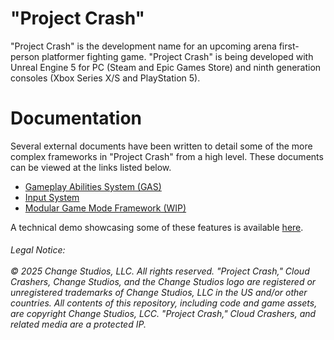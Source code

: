 # "Project Crash"
"Project Crash" is the development name for an upcoming arena first-person platformer fighting game. "Project Crash" is being developed with Unreal Engine 5 for PC (Steam and Epic Games Store) and ninth generation consoles (Xbox Series X/S and PlayStation 5).

# Documentation
Several external documents have been written to detail some of the more complex frameworks in "Project Crash" from a high level. These documents can be viewed at the links listed below.

* [Gameplay Abilities System (GAS)](https://docs.google.com/document/d/1BSkc9kgwZd3VlKbZSo5VpNGknWj3YKsn9xwcWroMYqA/edit?usp=sharing)
* [Input System](https://docs.google.com/document/d/1FKrdgqlygmAeED8yWPM5JkIU46k4OLQpI_tIjP9rxyo/edit?usp=sharing)
* [Modular Game Mode Framework (WIP)](https://docs.google.com/document/d/1Eq1ebPx65DhRCjIHeh0O1kCMEx1oCepu6Uy32sMJgCI/edit?usp=sharing)

A technical demo showcasing some of these features is available [here](https://www.youtube.com/watch?v=vdXE34esnME).

<h6>Legal Notice:
<br></br>
© 2025 Change Studios, LLC. All rights reserved. "Project Crash," Cloud Crashers, Change Studios, and the Change Studios logo are registered or unregistered trademarks of Change Studios, LLC in the US and/or other countries. All contents of this repository, including code and game assets, are copyright Change Studios, LCC. "Project Crash," Cloud Crashers, and related media are a protected IP.</h6>
